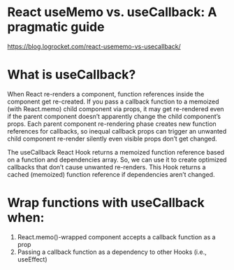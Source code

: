 # React useMemo vs. useCallback: A pragmatic guide

https://blog.logrocket.com/react-usememo-vs-usecallback/


# What is useCallback?
When React re-renders a component, function references inside the component get re-created. If you pass a callback function to a memoized (with React.memo) child component via props, it may get re-rendered even if the parent component doesn’t apparently change the child component’s props. Each parent component re-rendering phase creates new function references for callbacks, so inequal callback props can trigger an unwanted child component re-render silently even visible props don’t get changed.

The useCallback React Hook returns a memoized function reference based on a function and dependencies array. So, we can use it to create optimized callbacks that don’t cause unwanted re-renders. This Hook returns a cached (memoized) function reference if dependencies aren’t changed.

# Wrap functions with useCallback when:

1. React.memo()-wrapped component accepts a callback function as a prop
2. Passing a callback function as a dependency to other Hooks (i.e., useEffect)